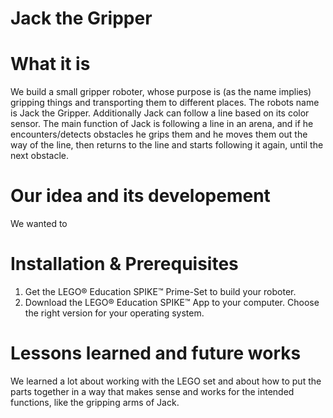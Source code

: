 # Jack the Gripper

# What it is
We build a small gripper roboter, whose purpose is (as the name implies) gripping things and transporting them to different places. The robots name is Jack the Gripper. Additionally Jack can follow a line based on its color sensor. The main function of Jack is following a line in an arena, and if he encounters/detects obstacles he grips them and he moves them out the way of the line, then returns to the line and starts following it again, until the next obstacle.

# Our idea and its developement
We wanted to 

# Installation & Prerequisites
1.  Get the LEGO® Education SPIKE™ Prime-Set to build your roboter.
2.   Download the LEGO® Education SPIKE™ App to your computer. Choose the right version for your operating system.


# Lessons learned and future works
We learned a lot about working with the LEGO set and about how to put the parts together in a way that makes sense and works for the intended functions, like the gripping arms of Jack.
